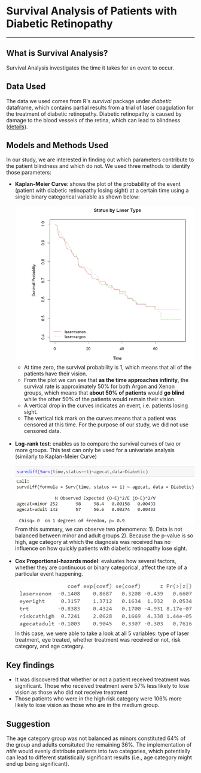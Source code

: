 # Survival Analysis of Patients with Diabetic Retinopathy
---
## What is Survival Analysis?
Survival Analysis investigates the time it takes for an event to occur.

## Data Used
The data we used comes from R's *survival* package under *diabetic* dataframe,
which contains partial results from a trial of laser coagulation for the treatment
of diabetic retinopathy. Diabetic retinopathy is caused by damage to the blood vessels
of the retina, which can lead to blindness ([details](https://www.mayoclinic.org/diseases-conditions/diabetic-retinopathy/symptoms-causes/syc-20371611)). 

## Models and Methods Used
In our study, we are interested in finding out which parameters contribute to the patient blindness and which do not. We used three methods to identify those parameters:
- **Kaplan-Meier Curve**: shows the plot of the probability of the event (patient with diabetic retinopathy losing sight) at a certain time using a single binary categorical variable as shown below: </br></br>
![alt text](images/KM.png)</br>
  * At time zero, the survival probability is 1, which means that all of the patients have their vision.
  * From the plot we can see that **as the time approaches infinity**, the survival rate is approximately 50% for both Argon and Xenon groups, which means that **about 50% of patients** would **go blind** while the other 50% of the patients would remain their vision. 
  *  A vertical drop in the curves indicates an event, i.e. patients losing sight.
  *  The vertical tick mark on the curves means that a patient was censored at this time. For the purpose of our study, we did not use censored data. </br></br>
- **Log-rank test**: enables us to compare the survival curves of two or more groups. This test can only be used for a univariate analysis (similarly to Kaplan-Meier Curve) </br></br>
![alt text](images/logrank.png)</br>
From this summary, we can observe two phenomena:
1). Data is not balanced between minor and adult groups
2). Because the p-value is so high, age category at which the diagnosis was received has no influence on how quickly patients with diabetic retinopathy lose sight. </br></br>
- **Cox Proportional-hazards model**:  evaluates how several factors, whether they are continuous or binary categorical, affect the rate of a particular event happening. </br></br>
![alt text](images/summary_table.png)</br>
In this case, we were able to take a look at all 5 variables: type of laser treatment, eye treated, whether treatment was received or not, risk category, and age category. 

## Key findings
- It was discovered that whether or not a patient received treatment was significant. Those who received treatment were 57% less likely to lose vision as those who did not receive treatment
- Those patients who were in the high risk category were 106% more likely to lose vision as those who are in the medium group.

## Suggestion
The age category group was not balanced as minors constituted 64% of the group and adults consituted the remaining 36%. The implementation of *ntile* would evenly distribute patients into two categories, which potentially can lead to different statistically significant results (i.e., age category might end up being significant). 

